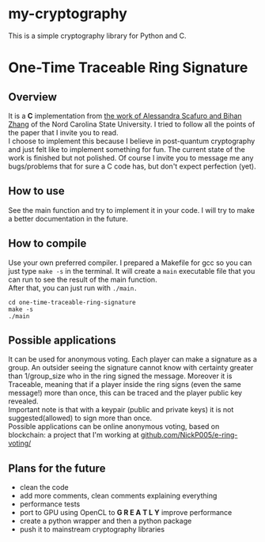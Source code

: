# my-cryptography

This is a simple cryptography library for Python and C.

# One-Time Traceable Ring Signature
## Overview
It is a **C** implementation from [the work of Alessandra Scafuro and Bihan Zhang](https://eprint.iacr.org/2021/1054.pdf) of the Nord Carolina State University. I tried to follow all the points of the paper that I invite you to read.  
I choose to implement this because I believe in post-quantum cryptography and just felt like to implement something for fun. The current state of the work is finished but not polished. Of course I invite you to message me any bugs/problems that for sure a C code has, but don't expect perfection (yet).  

## How to use
See the main function and try to implement it in your code. I will try to make a better documentation in the future.  

## How to compile
Use your own preferred compiler. I prepared a Makefile for gcc so you can just type `make -s` in the terminal. It will create a `main` executable file that you can run to see the result of the main function.  
After that, you can just run with `./main.`  
```
cd one-time-traceable-ring-signature
make -s
./main
``` 


## Possible applications
It can be used for anonymous voting. Each player can make a signature as a group. An outsider seeing the signature cannot know with certainty greater than 1/group_size who in the ring signed the message. Moreover it is Traceable, meaning that if a player inside the ring signs (even the same message!) more than once, this can be traced and the player public key revealed.  
Important note is that with a keypair (public and private keys) it is not suggested(allowed) to sign more than once.  
Possible applications can be online anonymous voting, based on blockchain: a project that I'm working at [github.com/NickP005/e-ring-voting/](https://github.com/NickP005/e-ring-voting/)

## Plans for the future
+ clean the code
+ add more comments, clean comments explaining everything
+ performance tests
+ port to GPU using OpenCL to **G R E A T L Y** improve performance
+ create a python wrapper and then a python package
+ push it to mainstream cryptography libraries